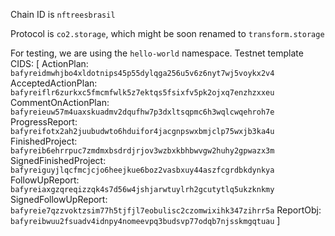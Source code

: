 Chain ID is  `nftreesbrasil`

Protocol is `co2.storage`, which might be soon renamed to `transform.storage`

For testing, we are using the `hello-world` namespace.
Testnet template CIDS: [
  ActionPlan: `bafyreidmwhjbo4xldotnips45p55dylqga256u5v6z6nyt7wj5voykx2v4`
  AcceptedActionPlan: `bafyreiflr6zurkxc5fmcmfwlk5z7ektqs5fsixfv5pk2ojxq7enzhzxxeu`
  CommentOnActionPlan: `bafyreieuw57m4uaxskuadmv2dqufhw7p3dxltsqpmc6h3wqlcwqehroh7e`
  ProgressReport: `bafyreifotx2ah2juubudwto6hduifor4jacgnpswxbmjclp75wxjb3ka4u`
  FinishedProject: `bafyreib6ehrrpuc7zmdmxbsdrdjrjov3wzbxkbhbwvgw2huhy2gpwazx3m`
  SignedFinishedProject: `bafyreiguyjlqcfmcjcjo6heejkue6boz2vasbxuy44aszfcgrdbkdynkya`
  FollowUpReport: `bafyreiaxgzqreqizzqk4s7d56w4jshjarwtuylrh2gcutytlq5ukzknkmy`
  SignedFollowUpReport: `bafyreie7qzzvoktzsim77h5tjfjl7eobulisc2czomwixihk347zihrr5a`
  ReportObj: `bafyreibwuu2fsuadv4idnpy4nomeevpq3budsvp77odqb7njsskmgqtuau`
]